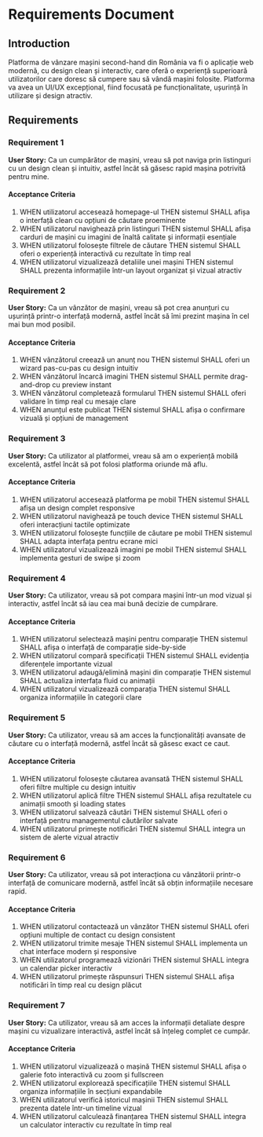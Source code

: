 # Requirements Document

## Introduction

Platforma de vânzare mașini second-hand din România va fi o aplicație web modernă, cu design clean și interactiv, care oferă o experiență superioară utilizatorilor care doresc să cumpere sau să vândă mașini folosite. Platforma va avea un UI/UX excepțional, fiind focusată pe funcționalitate, ușurință în utilizare și design atractiv.

## Requirements

### Requirement 1

**User Story:** Ca un cumpărător de mașini, vreau să pot naviga prin listinguri cu un design clean și intuitiv, astfel încât să găsesc rapid mașina potrivită pentru mine.

#### Acceptance Criteria

1. WHEN utilizatorul accesează homepage-ul THEN sistemul SHALL afișa o interfață clean cu opțiuni de căutare proeminente
2. WHEN utilizatorul navighează prin listinguri THEN sistemul SHALL afișa carduri de mașini cu imagini de înaltă calitate și informații esențiale
3. WHEN utilizatorul folosește filtrele de căutare THEN sistemul SHALL oferi o experiență interactivă cu rezultate în timp real
4. WHEN utilizatorul vizualizează detaliile unei mașini THEN sistemul SHALL prezenta informațiile într-un layout organizat și vizual atractiv

### Requirement 2

**User Story:** Ca un vânzător de mașini, vreau să pot crea anunțuri cu ușurință printr-o interfață modernă, astfel încât să îmi prezint mașina în cel mai bun mod posibil.

#### Acceptance Criteria

1. WHEN vânzătorul creează un anunț nou THEN sistemul SHALL oferi un wizard pas-cu-pas cu design intuitiv
2. WHEN vânzătorul încarcă imagini THEN sistemul SHALL permite drag-and-drop cu preview instant
3. WHEN vânzătorul completează formularul THEN sistemul SHALL oferi validare în timp real cu mesaje clare
4. WHEN anunțul este publicat THEN sistemul SHALL afișa o confirmare vizuală și opțiuni de management

### Requirement 3

**User Story:** Ca utilizator al platformei, vreau să am o experiență mobilă excelentă, astfel încât să pot folosi platforma oriunde mă aflu.

#### Acceptance Criteria

1. WHEN utilizatorul accesează platforma pe mobil THEN sistemul SHALL afișa un design complet responsive
2. WHEN utilizatorul navighează pe touch device THEN sistemul SHALL oferi interacțiuni tactile optimizate
3. WHEN utilizatorul folosește funcțiile de căutare pe mobil THEN sistemul SHALL adapta interfața pentru ecrane mici
4. WHEN utilizatorul vizualizează imagini pe mobil THEN sistemul SHALL implementa gesturi de swipe și zoom

### Requirement 4

**User Story:** Ca utilizator, vreau să pot compara mașini într-un mod vizual și interactiv, astfel încât să iau cea mai bună decizie de cumpărare.

#### Acceptance Criteria

1. WHEN utilizatorul selectează mașini pentru comparație THEN sistemul SHALL afișa o interfață de comparație side-by-side
2. WHEN utilizatorul compară specificații THEN sistemul SHALL evidenția diferențele importante vizual
3. WHEN utilizatorul adaugă/elimină mașini din comparație THEN sistemul SHALL actualiza interfața fluid cu animații
4. WHEN utilizatorul vizualizează comparația THEN sistemul SHALL organiza informațiile în categorii clare

### Requirement 5

**User Story:** Ca utilizator, vreau să am acces la funcționalități avansate de căutare cu o interfață modernă, astfel încât să găsesc exact ce caut.

#### Acceptance Criteria

1. WHEN utilizatorul folosește căutarea avansată THEN sistemul SHALL oferi filtre multiple cu design intuitiv
2. WHEN utilizatorul aplică filtre THEN sistemul SHALL afișa rezultatele cu animații smooth și loading states
3. WHEN utilizatorul salvează căutări THEN sistemul SHALL oferi o interfață pentru managementul căutărilor salvate
4. WHEN utilizatorul primește notificări THEN sistemul SHALL integra un sistem de alerte vizual atractiv

### Requirement 6

**User Story:** Ca utilizator, vreau să pot interacționa cu vânzătorii printr-o interfață de comunicare modernă, astfel încât să obțin informațiile necesare rapid.

#### Acceptance Criteria

1. WHEN utilizatorul contactează un vânzător THEN sistemul SHALL oferi opțiuni multiple de contact cu design consistent
2. WHEN utilizatorul trimite mesaje THEN sistemul SHALL implementa un chat interface modern și responsive
3. WHEN utilizatorul programează vizionări THEN sistemul SHALL integra un calendar picker interactiv
4. WHEN utilizatorul primește răspunsuri THEN sistemul SHALL afișa notificări în timp real cu design plăcut

### Requirement 7

**User Story:** Ca utilizator, vreau să am acces la informații detaliate despre mașini cu vizualizare interactivă, astfel încât să înțeleg complet ce cumpăr.

#### Acceptance Criteria

1. WHEN utilizatorul vizualizează o mașină THEN sistemul SHALL afișa o galerie foto interactivă cu zoom și fullscreen
2. WHEN utilizatorul explorează specificațiile THEN sistemul SHALL organiza informațiile în secțiuni expandabile
3. WHEN utilizatorul verifică istoricul mașinii THEN sistemul SHALL prezenta datele într-un timeline vizual
4. WHEN utilizatorul calculează finanțarea THEN sistemul SHALL integra un calculator interactiv cu rezultate în timp real